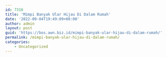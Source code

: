 ```yaml
---
id: 7316
title: 'Mimpi Banyak Ular Hijau Di Dalam Rumah'
date: '2022-09-04T19:49:09+00:00'
author: admin
layout: post
guid: 'https://bos.awn.biz.id/mimpi-banyak-ular-hijau-di-dalam-rumah/'
permalink: /mimpi-banyak-ular-hijau-di-dalam-rumah/
categories:
    - Uncategorized
---
```


